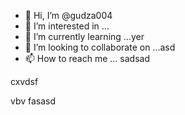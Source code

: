 - 👋 Hi, I’m @gudza004
- 👀 I’m interested in ...
- 🌱 I’m currently learning ...yer
- 💞️ I’m looking to collaborate on ...asd
- 📫 How to reach me ...
sadsad
<!---
gudza004/gudza004 is n,a ✨ special ✨ repository because its `README.md` (this file) appears on your GitHub profile.
You can click the Preview link to take a look at you3113r changes.
--->cxvdsf
vbv
fasasd
